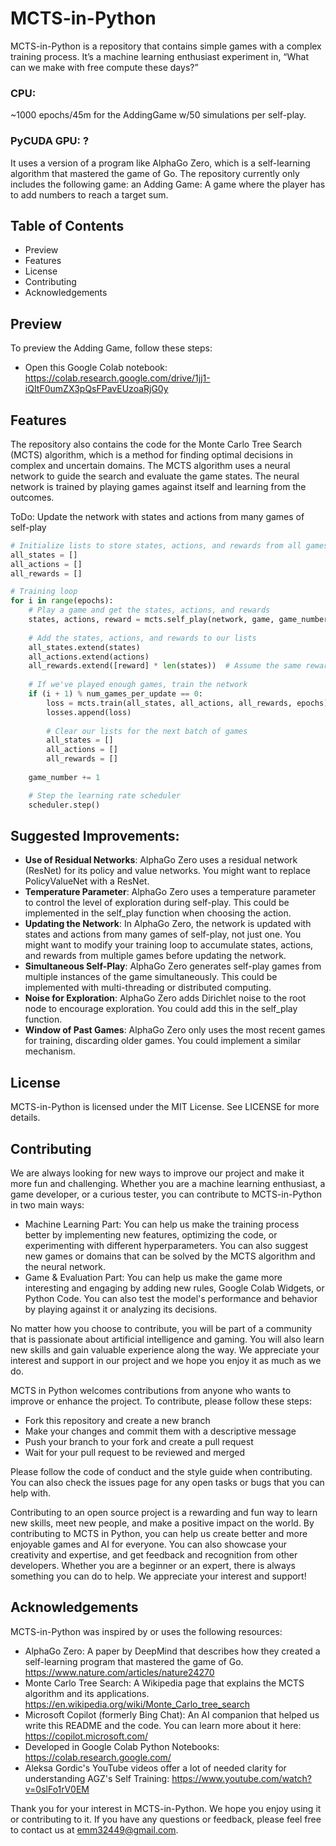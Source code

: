# MCTS-in-Python

MCTS-in-Python is a repository that contains simple games with a complex training process. It’s a machine learning enthusiast experiment in, “What can we make with free compute these days?” 
### CPU:
~1000 epochs/45m for the AddingGame w/50 simulations per self-play.
### PyCUDA GPU: ?
It uses a version of a program like AlphaGo Zero, which is a self-learning algorithm that mastered the game of Go. 
The repository currently only includes the following game: an Adding Game: A game where the player has to add numbers to reach a target sum.

## Table of Contents

- Preview
- Features
- License
- Contributing
- Acknowledgements

## Preview

To preview the Adding Game, follow these steps:

- Open this Google Colab notebook: https://colab.research.google.com/drive/1jj1-iQItF0umZX3pQsFPavEUzoaRjG0y

## Features

The repository also contains the code for the Monte Carlo Tree Search (MCTS) algorithm, which is a method for finding optimal decisions in complex and uncertain domains. The MCTS algorithm uses a neural network to guide the search and evaluate the game states. The neural network is trained by playing games against itself and learning from the outcomes.

ToDo:
Update the network with states and actions from many games of self-play
```python
# Initialize lists to store states, actions, and rewards from all games
all_states = []
all_actions = []
all_rewards = []

# Training loop
for i in range(epochs):
    # Play a game and get the states, actions, and rewards
    states, actions, reward = mcts.self_play(network, game, game_number)
    
    # Add the states, actions, and rewards to our lists
    all_states.extend(states)
    all_actions.extend(actions)
    all_rewards.extend([reward] * len(states))  # Assume the same reward for all states
    
    # If we've played enough games, train the network
    if (i + 1) % num_games_per_update == 0:
        loss = mcts.train(all_states, all_actions, all_rewards, epochs)
        losses.append(loss)
        
        # Clear our lists for the next batch of games
        all_states = []
        all_actions = []
        all_rewards = []
    
    game_number += 1

    # Step the learning rate scheduler
    scheduler.step()
```
## Suggested Improvements:

- **Use of Residual Networks**: AlphaGo Zero uses a residual network (ResNet) for its policy and value networks. You might want to replace PolicyValueNet with a ResNet.
- **Temperature Parameter**: AlphaGo Zero uses a temperature parameter to control the level of exploration during self-play. This could be implemented in the self_play function when choosing the action.
- **Updating the Network**: In AlphaGo Zero, the network is updated with states and actions from many games of self-play, not just one. You might want to modify your training loop to accumulate states, actions, and rewards from multiple games before updating the network.
- **Simultaneous Self-Play**: AlphaGo Zero generates self-play games from multiple instances of the game simultaneously. This could be implemented with multi-threading or distributed computing.
- **Noise for Exploration**: AlphaGo Zero adds Dirichlet noise to the root node to encourage exploration. You could add this in the self_play function.
- **Window of Past Games**: AlphaGo Zero only uses the most recent games for training, discarding older games. You could implement a similar mechanism.

## License
MCTS-in-Python is licensed under the MIT License. See LICENSE for more details.

## Contributing

We are always looking for new ways to improve our project and make it more fun and challenging. Whether you are a machine learning enthusiast, a game developer, or a curious tester, you can contribute to MCTS-in-Python in two main ways:

- Machine Learning Part: You can help us make the training process better by implementing new features, optimizing the code, or experimenting with different hyperparameters. You can also suggest new games or domains that can be solved by the MCTS algorithm and the neural network.
- Game & Evaluation Part: You can help us make the game more interesting and engaging by adding new rules, Google Colab Widgets, or Python Code. You can also test the model's performance and behavior by playing against it or analyzing its decisions.

No matter how you choose to contribute, you will be part of a community that is passionate about artificial intelligence and gaming. You will also learn new skills and gain valuable experience along the way. We appreciate your interest and support in our project and we hope you enjoy it as much as we do.

MCTS in Python welcomes contributions from anyone who wants to improve or enhance the project. To contribute, please follow these steps:

- Fork this repository and create a new branch
- Make your changes and commit them with a descriptive message
- Push your branch to your fork and create a pull request
- Wait for your pull request to be reviewed and merged

Please follow the code of conduct and the style guide when contributing. You can also check the issues page for any open tasks or bugs that you can help with.

Contributing to an open source project is a rewarding and fun way to learn new skills, meet new people, and make a positive impact on the world. By contributing to MCTS in Python, you can help us create better and more enjoyable games and AI for everyone. You can also showcase your creativity and expertise, and get feedback and recognition from other developers. Whether you are a beginner or an expert, there is always something you can do to help. We appreciate your interest and support!

## Acknowledgements
MCTS-in-Python was inspired by or uses the following resources:

* AlphaGo Zero: A paper by DeepMind that describes how they created a self-learning program that mastered the game of Go. https://www.nature.com/articles/nature24270
* Monte Carlo Tree Search: A Wikipedia page that explains the MCTS algorithm and its applications. https://en.wikipedia.org/wiki/Monte_Carlo_tree_search
* Microsoft Copilot (formerly Bing Chat): An AI companion that helped us write this README and the code. You can learn more about it here: https://copilot.microsoft.com/
* Developed in Google Colab Python Notebooks: https://colab.research.google.com/
* Aleksa Gordic's YouTube videos offer a lot of needed clarity for understanding AGZ's Self Training: https://www.youtube.com/watch?v=0slFo1rV0EM

Thank you for your interest in MCTS-in-Python. We hope you enjoy using it or contributing to it. If you have any questions or feedback, please feel free to contact us at emm32449@gmail.com.
